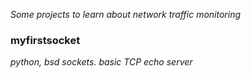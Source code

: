 
*Some projects to learn about network traffic monitoring*

### myfirstsocket
*python, bsd sockets. basic TCP echo server*

